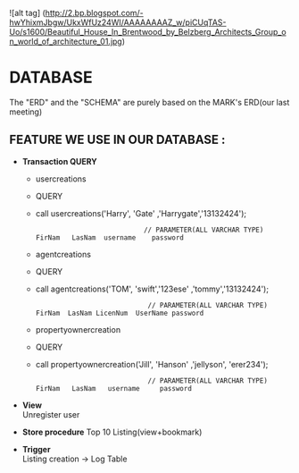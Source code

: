 
![alt tag] (http://2.bp.blogspot.com/-hwYhixmJbgw/UkxWfUz24WI/AAAAAAAAZ_w/piCUqTAS-Uo/s1600/Beautiful_House_In_Brentwood_by_Belzberg_Architects_Group_on_world_of_architecture_01.jpg)


# DATABASE
The "ERD" and the "SCHEMA" are purely based on the MARK's ERD(our last meeting)

## FEATURE WE USE IN OUR DATABASE :

* **Transaction QUERY**        
  *  usercreations
    *  QUERY
    *  call usercreations('Harry', 'Gate' ,'Harrygate','13132424');
                         
                                      // PARAMETER(ALL VARCHAR TYPE)  FirNam   LasNam  username    password

  *  agentcreations
    * QUERY
    * call agentcreations('TOM', 'swift','123ese' ,'tommy','13132424');
	                
                                      // PARAMETER(ALL VARCHAR TYPE) FirNam  LasNam LicenNum  UserName password

  *  propertyownercreation
    * QUERY
    * call propertyownercreation('Jill',  'Hanson' ,'jellyson',  'erer234');
      				
                                      // PARAMETER(ALL VARCHAR TYPE) FirNam   LasNam   username     password
* **View**                   
Unregister user


* **Store procedure** 
Top 10 Listing(view+bookmark)


* **Trigger**                
Listing creation -> Log Table   

